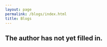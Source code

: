 ```yaml
---
layout: page
permalink: /blogs/index.html
title: Blogs
---
```


## The author has not yet filled in.
